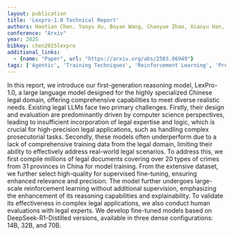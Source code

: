 ```yaml
---
layout: publication
title: 'Lexpro-1.0 Technical Report'
authors: Haotian Chen, Yanyu Xu, Boyan Wang, Chaoyue Zhao, Xiaoyu Han, Fang Wang, Lizhen Cui, Yonghui Xu
conference: "Arxiv"
year: 2025
bibkey: chen2025lexpro
additional_links:
  - {name: "Paper", url: "https://arxiv.org/abs/2503.06949"}
tags: ['Agentic', 'Training Techniques', 'Reinforcement Learning', 'Pretraining Methods', 'Interpretability', 'Fine-Tuning', 'Interpretability and Explainability', 'Applications']
---
```

In this report, we introduce our first-generation reasoning model,
LexPro-1.0, a large language model designed for the highly specialized Chinese
legal domain, offering comprehensive capabilities to meet diverse realistic
needs. Existing legal LLMs face two primary challenges. Firstly, their design
and evaluation are predominantly driven by computer science perspectives,
leading to insufficient incorporation of legal expertise and logic, which is
crucial for high-precision legal applications, such as handling complex
prosecutorial tasks. Secondly, these models often underperform due to a lack of
comprehensive training data from the legal domain, limiting their ability to
effectively address real-world legal scenarios. To address this, we first
compile millions of legal documents covering over 20 types of crimes from 31
provinces in China for model training. From the extensive dataset, we further
select high-quality for supervised fine-tuning, ensuring enhanced relevance and
precision. The model further undergoes large-scale reinforcement learning
without additional supervision, emphasizing the enhancement of its reasoning
capabilities and explainability. To validate its effectiveness in complex legal
applications, we also conduct human evaluations with legal experts. We develop
fine-tuned models based on DeepSeek-R1-Distilled versions, available in three
dense configurations: 14B, 32B, and 70B.
